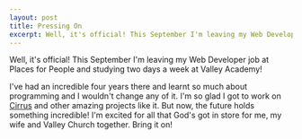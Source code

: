 ```yaml
---
layout: post
title: Pressing On
excerpt: Well, it's official! This September I'm leaving my Web Developer job at Places for People and studying two days a week at Valley Academy!
---
```


<p class="lead">Well, it's official! This September I'm leaving my Web Developer job at Places for People and studying two days a week at Valley Academy!</p>

I've had an incredible four years there and learnt so much about programming and I wouldn't change any of it. I'm so glad I got to work on [Cirrus](http://cirruscomplaints.net) and other amazing projects like it. But now, the future holds something incredible! I'm excited for all that God's got in store for me, my wife and Valley Church together. Bring it on!